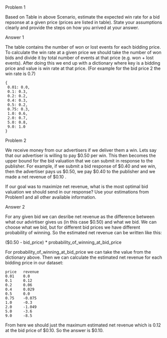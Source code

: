 Problem 1

Based on Table in above Scenario, estimate the expected win rate for a bid repsonse at a given price (prices are listed in table). State your assumptions clearly and provide the steps on how you arrived at your answer.

Answer 1

The table contains the number of won or lost events for each bidding price.
To calculate the win rate at a given price we should take the number of won bids and divide it by total number of events at that price (e.g. won + lost events).
After doing this we end up with a dictionary where key is a bidding price and value is win rate at that price. (For example for the bid price 2 the win rate is 0.7)

```
{
 0.01: 0.0,
 0.1: 0.3,
 0.2: 0.2,
 0.4: 0.3,
 0.5: 0.2,
 0.75: 0.3,
 1.0: 0.6,
 2.0: 0.7,
 5.0: 0.8,
 9.0: 1.0
}
 ```


Problem 2

We receive money from our advertisers if we deliver them a win. Lets say that our advertiser is willing to pay $0.50 per win. This then becomes the upper bound for the bid valuation that we can submit in response to the publisher. For example, if we submit a bid response of $0.40 and we win, then the advertiser pays us $0.50, we pay $0.40 to the publisher and we made a net revenue of $0.10 .

If our goal was to maximize net revenue, what is the most optimal bid valuation we should send in our response? Use your estimations from Problem1 and all other available information.

Answer 2

For any given bid we can desribe net revenue as the difference between what our advirtiser gives us (in this case $0.50) and what we bid.
We can choose what we bid, but for different bid prices we have different probability of winning.
So the estimated net revenue can be written like this:

($0.50 - bid_price) * probability_of_winning_at_bid_price

For probability_of_winning_at_bid_price we can take the value from the dictionary above. 
Then we can calculate the estimated net revenue for each bidding price in our dataset:

```
price   revenue
0.01    0.0
0.1     0.12
0.2     0.06
0.4     0.029
0.5     0.0
0.75    -0.075
1.0     -0.3
2.0     -1.049
5.0     -3.6
9.0     -8.5
```

From here we should just the maximum estimated net revenue which is 0.12 at the bid price of $0.10. So the answer is $0.10.